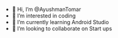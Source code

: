 - 👋 Hi, I’m @AyushmanTomar
- 👀 I’m interested in coding
- 🌱 I’m currently learning Android Studio
- 💞️ I’m looking to collaborate on Start ups

<!---
AyushmanTomar/AyushmanTomar is a ✨ special ✨ repository because its `README.md` (this file) appears on your GitHub profile.
You can click the Preview link to take a look at your changes.
--->

